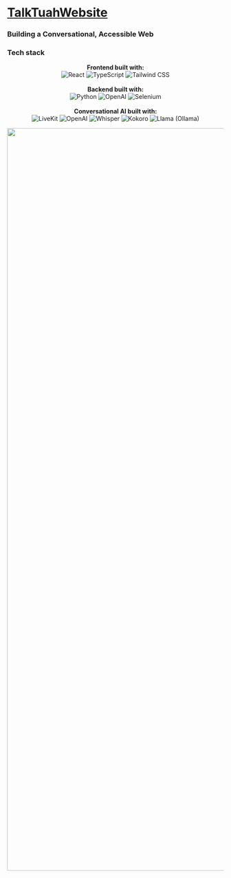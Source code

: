 # [TalkTuahWebsite](https://devpost.com/software/talktuahwebsite)
### Building a Conversational, Accessible Web

### Tech stack
<p align="center">
    <strong>Frontend built with:</strong>
    <br>
    <img src="https://img.shields.io/badge/React-20232A?style=for-the-badge&logo=react&logoColor=61DAFB" alt="React">
    <img src="https://img.shields.io/badge/TypeScript-007ACC?style=for-the-badge&logo=typescript&logoColor=white" alt="TypeScript">
    <img src="https://img.shields.io/badge/Tailwind_CSS-38B2AC?style=for-the-badge&logo=tailwind-css&logoColor=white" alt="Tailwind CSS">
    <br> <br>
    <strong>Backend built with:</strong>
    <br>
    <img src="https://img.shields.io/badge/Python-3776AB?style=for-the-badge&logo=python&logoColor=white" alt="Python">
    <img src="https://img.shields.io/badge/ChatGPT-74aa9c?style=for-the-badge&logo=openai&logoColor=white" alt="OpenAI">
    <img src="https://img.shields.io/badge/Selenium-43B02A?style=for-the-badge&logo=Selenium&logoColor=white" alt="Selenium">
    <br> <br>
    <strong>Conversational AI built with:</strong>
    <br>
    <img src="https://img.shields.io/badge/LiveKit-FF595E?style=for-the-badge&logo=livekit&logoColor=white" alt="LiveKit">
    <img src="https://img.shields.io/badge/OpenAI-2E7D32?style=for-the-badge&logo=openai&logoColor=white" alt="OpenAI">
    <img src="https://img.shields.io/badge/Whisper-4CAF50?style=for-the-badge&logo=whisper&logoColor=white" alt="Whisper">
    <img src="https://img.shields.io/badge/Kokoro-FF9800?style=for-the-badge&logo=koberos&logoColor=white" alt="Kokoro">
    <img src="https://img.shields.io/badge/Llama-Ollama-673AB7?style=for-the-badge&logo=llama&logoColor=white" alt="Llama (Ollama)">
</p>

<p align="center">
    <a href="#">
        <img width="1728" alt="TalkTuahWeb" src="https://github.com/andrew-wang0/ai-screen-reader/blob/main/TalkTuahWeb.png">
    </a>
</p>
